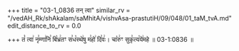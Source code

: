 +++
title = "03-1_0836 तन् त्वा"
similar_rv = "/vedAH_Rk/shAkalam/saMhitA/vishvAsa-prastutiH/09/048/01_taM_tvA.md"
edit_distance_to_rv = 0.0

+++
तं꣡ त्वा꣢ नृ꣣म्णा꣢नि꣣ बि꣡भ्र꣢तꣳ स꣣ध꣡स्थे꣢षु म꣣हो꣢ दि꣣वः꣢। चा꣡रु꣢ꣳ सुकृ꣣त्य꣡ये꣢महे ॥ 03-1:0836 ॥

<div class="js_include " url="/vedAH_Rk/shAkalam/saMhitA/vishvAsa-prastutiH/09/048/01_taM_tvA.md"  newLevelForH1="2" title="विश्वास-शाकल-प्रस्तुतिः"  > </div>